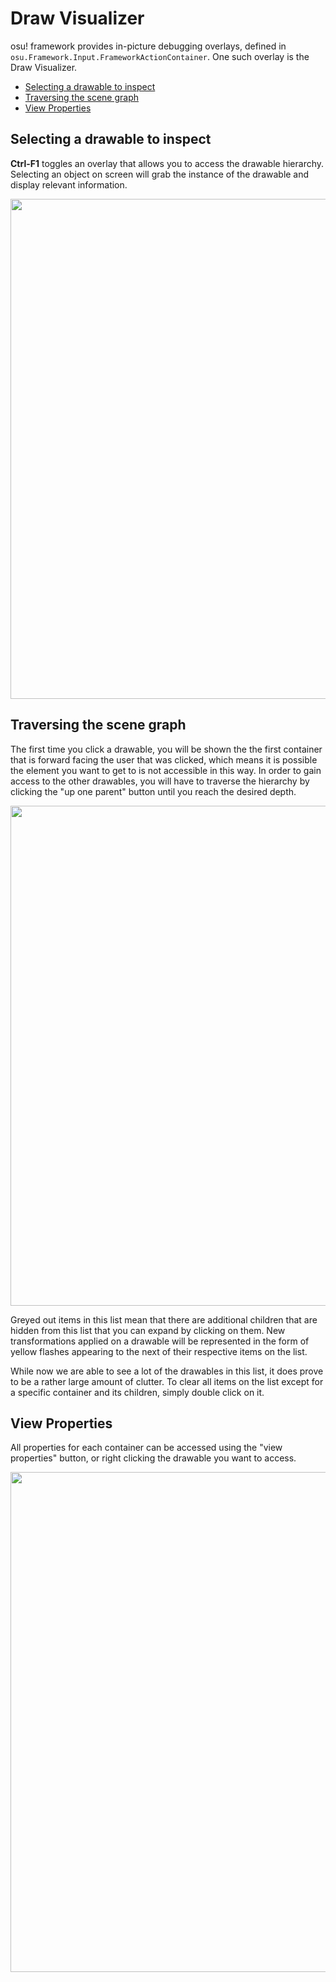 # Draw Visualizer
 
osu! framework provides in-picture debugging overlays, defined in `osu.Framework.Input.FrameworkActionContainer`. One such overlay is the Draw Visualizer.

* [Selecting a drawable to inspect](https://github.com/ppy/osu-framework/wiki/Debug-Overlays:-Draw-Visualizer#selecting-a-drawable-to-inspect)
* [Traversing the scene graph](https://github.com/ppy/osu-framework/wiki/Debug-Overlays:-Draw-Visualizer#traversing-the-scene-graph)
* [View Properties](https://github.com/ppy/osu-framework/wiki/Debug-Overlays:-Draw-Visualizer#view-properties)

## Selecting a drawable to inspect

**Ctrl-F1** toggles an overlay that allows you to access the drawable hierarchy. Selecting an object on screen will grab the instance of the drawable and display relevant information.

<img src="https://puu.sh/CLtcn/741fdc04e7.png" width="800px">

## Traversing the scene graph
The first time you click a drawable, you will be shown the the first container that is forward facing the user that was clicked, which means it is possible the element you want to get to is not accessible in this way. In order to gain access to the other drawables, you will have to traverse the hierarchy by clicking the "up one parent" button until you reach the desired depth.

<img src="https://puu.sh/CLti3/291b5d392c.png" width="800px">

Greyed out items in this list mean that there are additional children that are hidden from this list that you can expand by clicking on them. New transformations applied on a drawable will be represented in the form of yellow flashes appearing to the next of their respective items on the list.

While now we are able to see a lot of the drawables in this list, it does prove to be a rather large amount of clutter. To clear all items on the list except for a specific container and its children, simply double click on it.

## View Properties
All properties for each container can be accessed using the "view properties" button, or right clicking the drawable you want to access.

<img src="https://puu.sh/CLtvY/3eeafcb539.png" width="800px">
